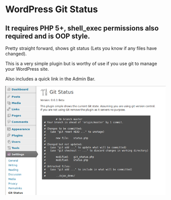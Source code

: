 WordPress Git Status
=============================

It requires PHP 5+, shell_exec permissions also required and is OOP style.
---------------------------------------

Pretty straight forward, shows git status (Lets you know if any files have changed).

This is a very simple plugin but is worthy of use if you use git to manage your WordPress site.

Also includes a quick link in the Admin Bar.

![Git Status](https://github.com/topdown/WP-Git-Status/raw/master/screenshot.png?raw=true "Git Status")


